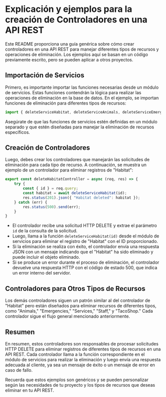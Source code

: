 # Explicación y ejemplos para la creación de Controladores en una API REST

Este README proporciona una guía genérica sobre cómo crear controladores en una API REST para manejar diferentes tipos de recursos y operaciones de eliminación. Los ejemplos aquí se basan en un código previamente escrito, pero se pueden aplicar a otros proyectos.

## Importación de Servicios

Primero, es importante importar las funciones necesarias desde un módulo de servicios. Estas funciones contendrán la lógica para realizar las operaciones de eliminación en la base de datos. En el ejemplo, se importan funciones de eliminación para diferentes tipos de recursos:

```javascript
import { deleteServiceHabitat, deleteServiceAnimals, deleteServiceEmergencies, deleteServiceServices, deleteServiceStaff, deleteServiceTacoShop } from "../services/delete.js"
```

Asegúrate de que las funciones de servicios estén definidas en un módulo separado y que estén diseñadas para manejar la eliminación de recursos específicos.

## Creación de Controladores

Luego, debes crear los controladores que manejarán las solicitudes de eliminación para cada tipo de recurso. A continuación, se muestra un ejemplo de un controlador para eliminar registros de "Habitat":

```javascript
export const deleteHabitatController = async (req, res) => {
    try {
        const { id } = req.query;
        const habitat = await deleteServiceHabitat(id);
        res.status(201).json({ "Habitat deleted": habitat });
    } catch (err) {
        res.status(500).send(err);
    }
}
```

- El controlador recibe una solicitud HTTP DELETE y extrae el parámetro `id` de la consulta de la solicitud.
- Luego, llama a la función `deleteServiceHabitat(id)` desde el módulo de servicios para eliminar el registro de "Habitat" con el ID proporcionado.
- Si la eliminación se realiza con éxito, el controlador envía una respuesta JSON con un mensaje indicando que el "Habitat" ha sido eliminado y puede incluir el objeto eliminado.
- Si se produce un error durante el proceso de eliminación, el controlador devuelve una respuesta HTTP con el código de estado 500, que indica un error interno del servidor.

## Controladores para Otros Tipos de Recursos

Los demás controladores siguen un patrón similar al del controlador de "Habitat" pero están diseñados para eliminar recursos de diferentes tipos, como "Animals," "Emergencies," "Services," "Staff," y "TacoShop." Cada controlador sigue el flujo general mencionado anteriormente.

## Resumen

En resumen, estos controladores son responsables de procesar solicitudes HTTP DELETE para eliminar registros de diferentes tipos de recursos en una API REST. Cada controlador llama a la función correspondiente en el módulo de servicios para realizar la eliminación y luego envía una respuesta adecuada al cliente, ya sea un mensaje de éxito o un mensaje de error en caso de fallo.

Recuerda que estos ejemplos son genéricos y se pueden personalizar según las necesidades de tu proyecto y los tipos de recursos que deseas eliminar en tu API REST.